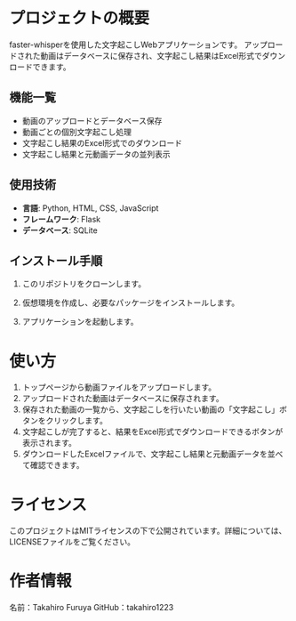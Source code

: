 # プロジェクトの概要
faster-whisperを使用した文字起こしWebアプリケーションです。
アップロードされた動画はデータベースに保存され、文字起こし結果はExcel形式でダウンロードできます。

## 機能一覧

- 動画のアップロードとデータベース保存
- 動画ごとの個別文字起こし処理
- 文字起こし結果のExcel形式でのダウンロード
- 文字起こし結果と元動画データの並列表示

## 使用技術

- **言語**: Python, HTML, CSS, JavaScript
- **フレームワーク**: Flask
- **データベース**: SQLite

## インストール手順

1. このリポジトリをクローンします。

2. 仮想環境を作成し、必要なパッケージをインストールします。

3. アプリケーションを起動します。

# 使い方

1. トップページから動画ファイルをアップロードします。
2. アップロードされた動画はデータベースに保存されます。
3. 保存された動画の一覧から、文字起こしを行いたい動画の「文字起こし」ボタンをクリックします。
4. 文字起こしが完了すると、結果をExcel形式でダウンロードできるボタンが表示されます。
5. ダウンロードしたExcelファイルで、文字起こし結果と元動画データを並べて確認できます。

# ライセンス

このプロジェクトはMITライセンスの下で公開されています。詳細については、LICENSEファイルをご覧ください。

# 作者情報

名前：Takahiro Furuya
GitHub：takahiro1223
